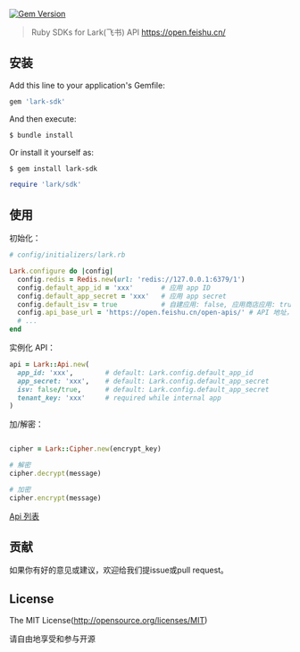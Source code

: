 [![Gem Version](https://badge.fury.io/rb/lark-sdk.svg)](https://badge.fury.io/rb/lark-sdk)

> Ruby SDKs for Lark(飞书) API https://open.feishu.cn/

## 安装

Add this line to your application's Gemfile:

```ruby
gem 'lark-sdk'
```

And then execute:

```ruby
$ bundle install
```

Or install it yourself as:

```bash
$ gem install lark-sdk
```

```ruby
require 'lark/sdk'
```

## 使用

初始化：

```ruby
# config/initializers/lark.rb

Lark.configure do |config|
  config.redis = Redis.new(url: 'redis://127.0.0.1:6379/1')
  config.default_app_id = 'xxx'       # 应用 app ID
  config.default_app_secret = 'xxx'   # 应用 app secret
  config.default_isv = true           # 自建应用: false, 应用商店应用: true
  config.api_base_url = 'https://open.feishu.cn/open-apis/' # API 地址，默认：https://open.feishu.cn/open-apis/
  # ...
end
```

实例化 API：

```ruby
api = Lark::Api.new(
  app_id: 'xxx',        # default: Lark.config.default_app_id
  app_secret: 'xxx',    # default: Lark.config.default_app_secret
  isv: false/true,      # default: Lark.config.default_app_secret
  tenant_key: 'xxx'     # required while internal app
)
```

加/解密：

```ruby

cipher = Lark::Cipher.new(encrypt_key)

# 解密
cipher.decrypt(message)

# 加密
cipher.encrypt(message)
```

[Api 列表](https://github.com/seandong/lark-ruby-sdk/wiki/apis)


## 贡献

如果你有好的意见或建议，欢迎给我们提issue或pull request。

## License

The MIT License(http://opensource.org/licenses/MIT)

请自由地享受和参与开源
